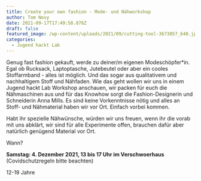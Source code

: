 ```yaml
---
title: Create your own fashion - Mode- und Nähworkshop
author: Tom Novy
date: 2021-09-17T17:49:58.876Z
draft: false
featured_image: /wp-content/uploads/2021/09/cutting-tool-3673057_640.jpg
categories:
  - Jugend hackt Lab
---
```

Genug fast fashion gekauft, werde zu deiner/m eigenen Modeschöpfer*in. Egal ob Rucksack, Laptoptasche, Jutebeutel oder aber ein cooles Stoffarmband - alles ist möglich. Und das sogar aus qualitativem und nachhaltigem Stoff und Nähfaden. Wie das geht wollen wir uns in einem Jugend hackt Lab Workshop anschauen, wir packen für euch die Nähmaschinen aus und für das Knowhow sorgt die Fashion-Designerin und Schneiderin Anna Mills. Es sind keine Vorkenntnisse nötig und alles an Stoff- und Nähmaterial haben wir vor Ort. Einfach vorbei kommen.

Habt ihr spezielle Nähwünsche, würden wir uns freuen, wenn ihr die vorab mit uns abklärt, wir sind für alle Experimente offen, brauchen dafür aber natürlich genügend Material vor Ort.

Wann?

**Samstag: 4. Dezember 2021, 13 bis 17 Uhr im Verschwoerhaus** (Covidschutzregeln bitte beachten)

12-19 Jahre